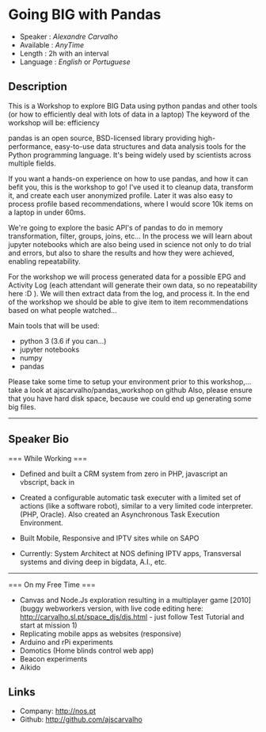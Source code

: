 Going BIG with Pandas
========================

* Speaker   : *Alexandre Carvalho*
* Available : *AnyTime*
* Length    : 2h with an interval
* Language  : *English* or *Portuguese*

Description
-----------

This is a Workshop to explore BIG Data using python pandas and other tools (or how to efficiently deal with lots of data in a laptop)
The keyword of the workshop will be: efficiency

pandas is an open source, BSD-licensed library providing high-performance, easy-to-use data structures and data analysis tools for the Python programming language.
It's being widely used by scientists across multiple fields.

If you want a hands-on experience on how to use pandas, and how it can befit you, this is the workshop to go!
I've used it to cleanup data, transform it, and create each user anonymized profile. 
Later it was also easy to process profile based recommendations, where I would score 10k items on a laptop in under 60ms.

We're going to explore the basic API's of pandas to do in memory transformation, filter, groups, joins, etc...
In the process we will learn about jupyter notebooks which are also being used in science not only to do trial and errors, but also to share the results and how they were achieved, enabling repeatability.

For the workshop we will process generated data for a possible EPG and Activity Log (each attendant will generate their own data, so no repeatability here :D ).
We will then extract data from the log, and process it. 
In the end of the workshop we should be able to give item to item recommendations based on what people watched...


Main tools that will be used:
- python 3 (3.6 if you can...)
- jupyter notebooks
- numpy
- pandas


Please take some time to setup your environment prior to this workshop,... take a look at ajscarvalho/pandas_workshop on github
Also, please ensure that you have hard disk space, because we could end up generating some big files.

---------------

Speaker Bio
-----------

=== While Working ===

* Defined and built a CRM system from zero in PHP, javascript an vbscript, back in 
* Created a configurable automatic task executer with a limited set of actions (like a software robot), similar to a very limited code interpreter. (PHP, Oracle). Also created an Asynchronous Task Execution Environment.

* Built Mobile, Responsive and IPTV sites while on SAPO

* Currently: System Architect at NOS defining IPTV apps, Transversal systems and diving deep in bigdata, A.I., etc.

-----------

=== On my Free Time ===

* Canvas and Node.Js exploration resulting in a multiplayer game [2010] (buggy webworkers version, with live code editing here: http://carvalho.sl.pt/space_djs/djs.html - just follow Test Tutorial and start at mission 1)
* Replicating mobile apps as websites (responsive)
* Arduino and rPi experiments
* Domotics (Home blinds control web app)
* Beacon experiments
* Aikido


Links
-----

* Company: http://nos.pt
* Github: http://github.com/ajscarvalho
